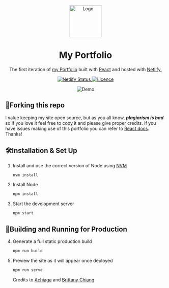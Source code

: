 <div align="center">
  <img alt="Logo" src="https://github.com/CrazyChickenDev/portfolio/blob/master/public/icon.png" width="100" />
</div>
<h1 align="center">
  My Portfolio
</h1>
<p align="center">
  The first iteration of <a href="https://nwaobidaniel.me" target="_blank">my Portfolio</a> built with <a href="https://reactjs.org/" target="_blank">React</a> and hosted with <a href="https://netlify.com/" target="_blank">Netlify.</a>
</p>
<p align="center">
  <a href="https://app.netlify.com/sites/crazychickendev/deploys" target="_blank">
    <img src="https://api.netlify.com/api/v1/badges/5c07aa83-582b-478e-a9a6-7341eb0a9484/deploy-status" alt="Netlify Status" /> <img src="https://img.shields.io/github/license/CrazyChickenDev/MyPortfolio" alt="Licence" />
  </a>
</p>
<div align="center">
  <img alt="Demo" src="https://github.com/CrazyChickenDev/portfolio/blob/master/src/assets/demo.png" />
</div>

## 🍴Forking this repo

I value keeping my site open source, but as you all know, _**plagiarism is bad**_ so if you love it feel free to copy it and please give proper credits. If you have issues making use of this portfolio you can refer to [React docs](https://reactjs.org/docs/getting-started.html). Thanks!

## 🛠Installation & Set Up

1. Install and use the correct version of Node using [NVM](https://github.com/nvm-sh/nvm)

   ```sh
   nvm install
   ```

2. Install Node

   ```sh
   npm install
   ```

3. Start the development server

   ```sh
   npm start
   ```

## 🚀Building and Running for Production

4. Generate a full static production build

   ```sh
   npm run build
   ```

5. Preview the site as it will appear once deployed

   ```sh
   npm run serve
   ```

   Credits to [Achiaga](https://github.com/Achiaga) and [Brittany Chiang](https://brittanychiang.com/)